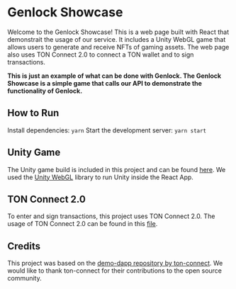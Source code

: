 # Genlock Showcase
Welcome to the Genlock Showcase! This is a web page built with React that demonstrait the usage of our service. It includes a Unity WebGL game that allows users to generate and receive NFTs of gaming assets. The web page also uses TON Connect 2.0 to connect a TON wallet and to sign transactions.

<b>This is just an example of what can be done with Genlock. The Genlock Showcase is a simple game that calls our API to demonstrate the functionality of Genlock.</b>

## How to Run
Install dependencies: `yarn`
Start the development server: `yarn start`

## Unity Game
The Unity game build is included in this project and can be found [here](https://github.com/tema7707/Genlock/tree/main/Showcase/public/build). We used the [Unity WebGL](https://react-unity-webgl.dev/) library to run Unity inside the React App.

## TON Connect 2.0
To enter and sign transactions, this project uses TON Connect 2.0. The usage of TON Connect 2.0 can be found in this [file](https://github.com/tema7707/Genlock/blob/main/Showcase/src/components/TxForm/TxForm.tsx).

## Credits
This project was based on the [demo-dapp repository by ton-connect](https://github.com/ton-connect/demo-dapp). We would like to thank ton-connect for their contributions to the open source community.
